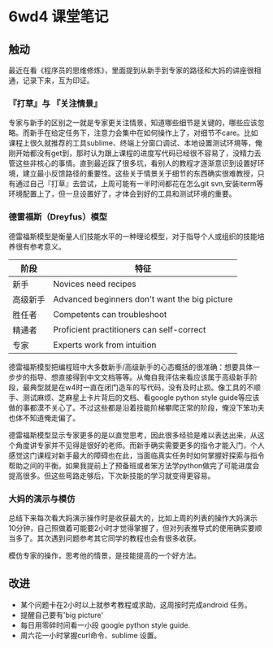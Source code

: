 # 6wd4 课堂笔记
## 触动

最近在看《程序员的思维修炼》，里面提到从新手到专家的路径和大妈的讲座很相通，记录下来，互为印证。

### 『打草』与 『关注情景』
专家与新手的区别之一就是专家更关注情景，知道哪些细节是关键的，哪些应该忽略。而新手在给定任务下，注意力会集中在如何操作上了，对细节不care。比如课程上很久就推荐的工具sublime、终端上分窗口调试、本地设置测试环境等，俺刚开始都没有get到，那时认为跟上课程的进度写代码已经很不容易了，没精力去管这些非核心的事情。直到最近踩了很多坑，看别人的教程才逐渐意识到设置好环境，建立最小反馈路径的重要性。这些关于情景关于细节的东西确实很难教授，只有通过自己『打草』去尝试，上周可能有一半时间都花在怎么git svn,安装iterm等环境配置上了，但一旦设置好了，才体会到好的工具和测试环境的重要。

### 德雷福斯（Dreyfus）模型
德雷福斯模型是衡量人们技能水平的一种理论模型，对于指导个人或组织的技能培养很有参考意义。

| 阶段  |  特征   
|-------|-------- 
| 新手| Novices need recipes
|高级新手|Advanced beginners don't want the big picture
|胜任者|Competents can troubleshoot
|精通者|Proficient practitioners can self-correct
|专家|Experts work from intuition

德雷福斯模型把编程班中大多数新手/高级新手的心态概括的很准确：想要具体一步步的指导、想直接得到中文文档等等。从俺自我评估来看应该属于高级新手阶段，最典型就是在w4时一直在闭门造车的写代码，没有及时止损。像工具的不顺手、测试麻烦、芝麻星上卡片背后的文档、看google python style guide等应该做的事都漠不关心了。不过这些都是沿着技能阶梯攀爬正常的阶段，俺没下笨功夫也体不知道俺走偏了。

德雷福斯模型显示专家更多的是以直觉思考，因此很多经验是难以表达出来，从这个角度讲专家并不见得是很好的老师。而新手确实需要更多的指令才能入门，个人感觉这门课程对新手最大的障碍也在此，当面临真实任务时如何掌握好探索与指令帮助之间的平衡。如果我提前上了预备班或者笨方法学python做完了可能进度会提高很多。但这些弯路走够后，下次新技能的学习就变得更容易。


### 大妈的演示与模仿
总结下来每次看大妈演示操作时是收获最大的，比如上周的列表的操作大妈演示10分钟，自己照做着可能要2小时才觉得掌握了，但对列表推导式的使用确实要顺当多了。其次遇到问题参考其它同学的教程也会有很多收获。

模仿专家的操作，思考他的情景，是技能提高的一个好方法。

## 改进
- 某个问题卡在2小时以上就参考教程或求助，这周按时完成android 任务。
- 提醒自己要有'big picture'
- 每日用零碎时间看一小段 google python style guide. 
- 周六花一小时掌握curl命令、sublime 设置。
